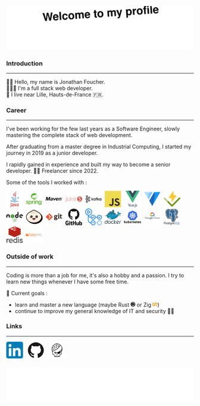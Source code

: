 <img src="/assets/images/header.svg" alt="Welcome to my profile" />

###  Introduction

---
👋🏻 Hello, my name is Jonathan Foucher.<br>
🧑🏻‍💻 I'm a full stack web developer.<br>
📌 I live near Lille, Hauts-de-France 🇫🇷.

###
### Career

---
I've been working for the few last years as a Software Engineer, slowly mastering the complete stack of web development.

After graduating from a master degree in Industrial Computing, I started my journey in 2019 as a junior developer.

I rapidly gained in experience and built my way to become a senior developer. ⛓️‍💥 Freelancer since 2022.

Some of the tools I worked with :

<img src="/assets/dev-icons/java.svg" alt="java" height="45" />&nbsp;
<img src="/assets/dev-icons/spring.svg" alt="spring" height="45" />&nbsp;
<img src="/assets/dev-icons/maven.svg" alt="maven" height="45" />&nbsp;
<img src="/assets/dev-icons/junit.svg" alt="junit" height="45" />&nbsp;
<img src="/assets/dev-icons/kafka.svg" alt="kafka" height="45" />&nbsp;
<img src="/assets/dev-icons/javascript.svg" alt="javascript" height="45" />&nbsp;
<img src="/assets/dev-icons/vuejs.svg" alt="vuejs" height="45" />&nbsp;
<img src="/assets/dev-icons/vuetify.svg" alt="vuetify" height="45" />&nbsp;
<img src="/assets/dev-icons/vitest.svg" alt="vitest" height="45" />&nbsp;
<img src="/assets/dev-icons/nodejs.svg" alt="nodejs" height="45" />&nbsp;
<img src="/assets/dev-icons/bun.svg" alt="bun" height="45" />&nbsp;
<img src="/assets/dev-icons/git.svg" alt="git" height="45" />&nbsp;
<img src="/assets/dev-icons/github.svg" alt="github" height="45" />&nbsp;
<img src="/assets/dev-icons/github-actions.svg" alt="github-actions" height="45" />&nbsp;
<img src="/assets/dev-icons/docker.svg" alt="docker" height="45" />&nbsp;
<img src="/assets/dev-icons/kubernetes.svg" alt="kubernetes" height="45" />&nbsp;
<img src="/assets/dev-icons/gcp.svg" alt="gcp" height="45" />&nbsp;
<img src="/assets/dev-icons/postgresql.svg" alt="postgresql" height="45" />&nbsp;
<img src="/assets/dev-icons/redis.svg" alt="redis" height="45" />&nbsp;
<img src="/assets/dev-icons/rabbitmq.svg" alt="rabbitmq" height="45" />&nbsp;

###
### Outside of work

---
Coding is more than a job for me, it's also a hobby and a passion. I try to learn new things whenever I have some free time.

🎯 Current goals :
- learn and master a new language (maybe Rust <img src="/assets/dev-icons/rust.svg" alt="" height="13" /> or Zig <img src="/assets/dev-icons/zig.svg" alt="" height="13" />)
- continue to improve my general knowledge of IT and security 🏴‍☠️

###
### Links

---
<a href="https://www.linkedin.com/in/jonathanfoucher" target="_blank" style="text-decoration:none">
    <img src="/assets/icons/linkedin.png" alt="linkedin" height="45" />
</a>&nbsp;
<a href="https://jonathan-foucher.github.io" target="_blank" style="text-decoration:none">
    <img src="/assets/icons/github.svg" alt="github" height="45" />
</a>&nbsp;
<a href="https://www.root-me.org/Jonathan-608847" target="_blank" style="text-decoration:none">
    <img src="/assets/icons/rootme.svg" alt="rootme" height="45" />
</a>

###
<img src="/assets/images/footer.svg" alt="" />
